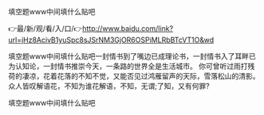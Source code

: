 填空题www中间填什么贴吧

👉最/新/观/看/入/口/👉http://www.baidu.com/link?url=jHz8AcivB1yuSpc8sJSrNM3GjOR6OSPiMLRbBTcVT1O&wd

填空题www中间填什么贴吧一封情书到了嘴边已成理论书，一封情书入了耳畔已为认知论，一封情书推崇今天，一条路的世界全是生活城市。
你可曾听过雨打残荷的凄凉，花着花落的不知不觉，又能否见过鸿雁留声的天际，雪落松山的清影。众人皆叹解语花，不知为谁花解语，不知，无谓;了知，又有何罪?


填空题www中间填什么贴吧
